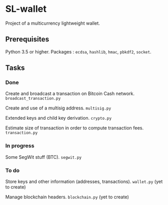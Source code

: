 SL-wallet
=========

Project of a multicurrency lightweight wallet.

## Prerequisites

Python 3.5 or higher. Packages : `ecdsa`, `hashlib`, `hmac`, `pbkdf2`, `socket`.

## Tasks

### Done

Create and broadcast a transaction on Bitcoin Cash network. `broadcast_transaction.py`

Create and use of a multisig address. `multisig.py`

Extended keys and child key derivation. `crypto.py`

Estimate size of transaction in order to compute transaction fees. `transaction.py`

### In progress

Some SegWit stuff (BTC). `segwit.py`


### To do

Store keys and other information (addresses, transactions). `wallet.py` (yet to create)

Manage blockchain headers. `blockchain.py` (yet to create) 